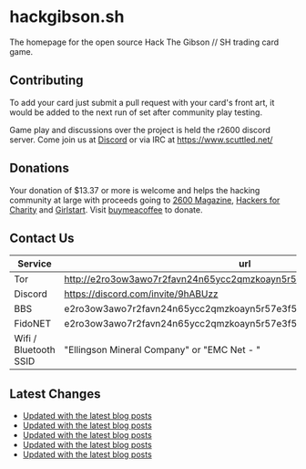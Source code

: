 # hackgibson.sh
The homepage for the open source Hack The Gibson // SH trading card game.


## Contributing

To add your card just submit a pull request with your card's front art, it would be added to the next run of set after community play testing.

Game play and discussions over the project is held the r2600 discord server. Come join us at [Discord](https://discord.com/invite/9hABUzz) or via IRC at https://www.scuttled.net/


## Donations

Your donation of $13.37 or more is welcome and helps the hacking community at large with proceeds going to [2600 Magazine](https://2600.com/), [Hackers for Charity](https://hackersforcharity.org) and [Girlstart](https://girlstart.org).  Visit [buymeacoffee](https://www.buymeacoffee.com/hackgibson.sh) to donate.


## Contact Us

Service | url
-|-
Tor | http://e2ro3ow3awo7r2favn24n65ycc2qmzkoayn5r57e3f56nvjwdcgg32ad.onion
Discord | https://discord.com/invite/9hABUzz
BBS | e2ro3ow3awo7r2favn24n65ycc2qmzkoayn5r57e3f56nvjwdcgg32ad.onion:23
FidoNET | e2ro3ow3awo7r2favn24n65ycc2qmzkoayn5r57e3f56nvjwdcgg32ad.onion:24554
Wifi / Bluetooth SSID | "Ellingson Mineral Company" or "EMC Net - <fidonet address>"

## Latest Changes
<!-- BLOG-POST-LIST:START -->
- [Updated with the latest blog posts](https://github.com/DFW2600/hackgibson.sh/commit/e157e9aeef1a2cbff6eeb1807f30a4bcf40d5158)
- [Updated with the latest blog posts](https://github.com/DFW2600/hackgibson.sh/commit/e4fb58b00dc27a5dca92e0fb10fc5009bfd3bc98)
- [Updated with the latest blog posts](https://github.com/DFW2600/hackgibson.sh/commit/fdeb9e619df60fc54666f4a76336b5bf8f2a6de9)
- [Updated with the latest blog posts](https://github.com/DFW2600/hackgibson.sh/commit/607eadda4777d6a859f12265ee9f278d78df9b91)
- [Updated with the latest blog posts](https://github.com/DFW2600/hackgibson.sh/commit/14477f44dfaf458af8b987c83fcafe926b041242)
<!-- BLOG-POST-LIST:END -->
